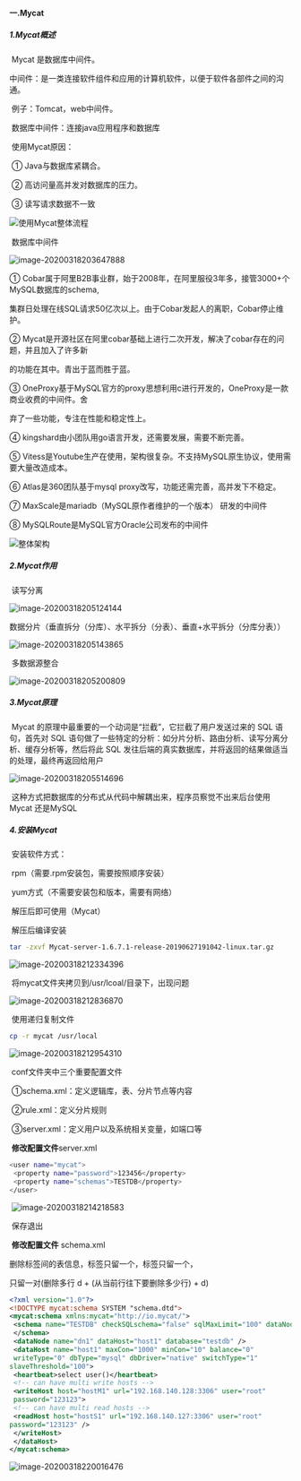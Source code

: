 #### 一.Mycat

##### 1.Mycat概述

​	Mycat 是数据库中间件。

​	中间件：是一类连接软件组件和应用的计算机软件，以便于软件各部件之间的沟通。

​	例子：Tomcat，web中间件。

​	数据库中间件：连接java应用程序和数据库

​	使用Mycat原因：

​		① Java与数据库紧耦合。 

​		② 高访问量高并发对数据库的压力。 

​		③ 读写请求数据不一致

![使用Mycat整体流程](%E4%B8%80.Mycat.assets/image-20200318203140044.png)

​	数据库中间件

![image-20200318203647888](%E4%B8%80.Mycat.assets/image-20200318203647888.png)

① Cobar属于阿里B2B事业群，始于2008年，在阿里服役3年多，接管3000+个MySQL数据库的schema,

集群日处理在线SQL请求50亿次以上。由于Cobar发起人的离职，Cobar停止维护。

② Mycat是开源社区在阿里cobar基础上进行二次开发，解决了cobar存在的问题，并且加入了许多新

的功能在其中。青出于蓝而胜于蓝。

③ OneProxy基于MySQL官方的proxy思想利用c进行开发的，OneProxy是一款商业收费的中间件。舍

弃了一些功能，专注在性能和稳定性上。

④ kingshard由小团队用go语言开发，还需要发展，需要不断完善。 

⑤ Vitess是Youtube生产在使用，架构很复杂。不支持MySQL原生协议，使用需要大量改造成本。 

⑥ Atlas是360团队基于mysql proxy改写，功能还需完善，高并发下不稳定。 

⑦ MaxScale是mariadb（MySQL原作者维护的一个版本） 研发的中间件

⑧ MySQLRoute是MySQL官方Oracle公司发布的中间件

![整体架构](%E4%B8%80.Mycat.assets/image-20200318204600007.png)

##### 2.Mycat作用

​	读写分离

![image-20200318205124144](%E4%B8%80.Mycat.assets/image-20200318205124144.png)

​	数据分片（垂直拆分（分库）、水平拆分（分表）、垂直+水平拆分（分库分表））

![image-20200318205143865](%E4%B8%80.Mycat.assets/image-20200318205143865.png)

​	多数据源整合

![image-20200318205200809](%E4%B8%80.Mycat.assets/image-20200318205200809.png)

##### 3.Mycat原理

​	Mycat 的原理中最重要的一个动词是“拦截”，它拦截了用户发送过来的 SQL 语句，首先对 SQL 语句做了一些特定的分析：如分片分析、路由分析、读写分离分析、缓存分析等，然后将此 SQL 发往后端的真实数据库，并将返回的结果做适当的处理，最终再返回给用户

![image-20200318205514696](%E4%B8%80.Mycat.assets/image-20200318205514696.png)

​	这种方式把数据库的分布式从代码中解耦出来，程序员察觉不出来后台使用 Mycat 还是MySQL

##### 4.安装Mycat

​	安装软件方式：

​		rpm（需要.rpm安装包，需要按照顺序安装）

​		yum方式（不需要安装包和版本，需要有网络）

​		解压后即可使用（Mycat）

​		解压后编译安装

```sh
tar -zxvf Mycat-server-1.6.7.1-release-20190627191042-linux.tar.gz
```

![image-20200318212334396](%E4%B8%80.Mycat.assets/image-20200318212334396.png)

​	将mycat文件夹拷贝到/usr/lcoal/目录下，出现问题

![image-20200318212836870](%E4%B8%80.Mycat.assets/image-20200318212836870.png)

​	使用递归复制文件

```sh
cp -r mycat /usr/local
```

![image-20200318212954310](%E4%B8%80.Mycat.assets/image-20200318212954310.png)

​	conf文件夹中三个重要配置文件

​	①schema.xml：定义逻辑库，表、分片节点等内容

​	②rule.xml：定义分片规则

​	③server.xml：定义用户以及系统相关变量，如端口等

​		**修改配置文件**server.xml

```sh
<user name="mycat">
 <property name="password">123456</property>
 <property name="schemas">TESTDB</property>
</user>
```

​	![image-20200318214218583](%E4%B8%80.Mycat.assets/image-20200318214218583.png)

​	保存退出

​	**修改配置文件** schema.xml

​	删除<schema>标签间的表信息，<dataNode>标签只留一个，<dataHost>标签只留一个，<writeHost> 

<readHost>只留一对(删除多行  d   +   (从当前行往下要删除多少行)   +   d)

```xml
<?xml version="1.0"?>
<!DOCTYPE mycat:schema SYSTEM "schema.dtd">
<mycat:schema xmlns:mycat="http://io.mycat/">
 <schema name="TESTDB" checkSQLschema="false" sqlMaxLimit="100" dataNode="dn1">
 </schema>
 <dataNode name="dn1" dataHost="host1" database="testdb" />
 <dataHost name="host1" maxCon="1000" minCon="10" balance="0"
 writeType="0" dbType="mysql" dbDriver="native" switchType="1" 
slaveThreshold="100">
 <heartbeat>select user()</heartbeat>
 <!-- can have multi write hosts -->
 <writeHost host="hostM1" url="192.168.140.128:3306" user="root"
 password="123123">
 <!-- can have multi read hosts -->
 <readHost host="hostS1" url="192.168.140.127:3306" user="root" 
password="123123" />
 </writeHost>
 </dataHost>
</mycat:schema>
```

![image-20200318220016476](%E4%B8%80.Mycat.assets/image-20200318220016476.png)

